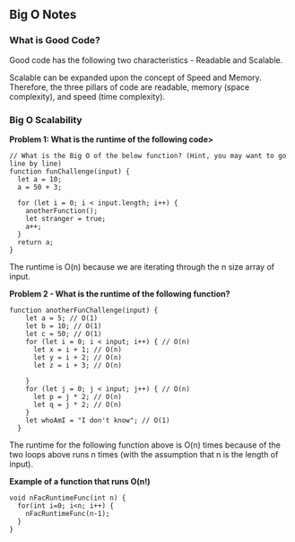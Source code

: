 ## Big O Notes

### What is Good Code?

Good code has the following two characteristics - Readable and Scalable.

Scalable can be expanded upon the concept of Speed and Memory.
Therefore, the three pillars of code are readable, memory (space complexity), and speed (time complexity).

### Big O Scalability

<b>Problem 1: What is the runtime of the following code></b>

```
// What is the Big O of the below function? (Hint, you may want to go line by line)
function funChallenge(input) {
  let a = 10;
  a = 50 + 3;

  for (let i = 0; i < input.length; i++) {
    anotherFunction();
    let stranger = true;
    a++;
  }
  return a;
}
```

The runtime is O(n) because we are iterating through the n size array of input.

<b>Problem 2 - What is the runtime of the following function?</b>

```
function anotherFunChallenge(input) {
    let a = 5; // O(1)
    let b = 10; // O(1)
    let c = 50; // O(1)
    for (let i = 0; i < input; i++) { // O(n)
      let x = i + 1; // O(n)
      let y = i + 2; // O(n)
      let z = i + 3; // O(n)

    }
    for (let j = 0; j < input; j++) { // O(n)
      let p = j * 2; // O(n)
      let q = j * 2; // O(n)
    }
    let whoAmI = "I don't know"; // O(1)
  }
```

The runtime for the following function above is O(n) times because of the two loops above runs n times (with the assumption that n is the length of input).

<b>Example of a function that runs O(n!)</b>

```
void nFacRuntimeFunc(int n) {
  for(int i=0; i<n; i++) {
    nFacRuntimeFunc(n-1);
  }
}
```
